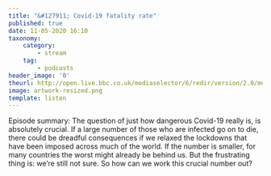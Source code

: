 ```yaml
---
title: "&#127911; Covid-19 fatality rate"
published: true
date: 11-05-2020 16:10
taxonomy:
    category:
        - stream
    tag:
        - podcasts
header_image: '0'
theurl: http://open.live.bbc.co.uk/mediaselector/6/redir/version/2.0/mediaset/audio-nondrm-download/proto/http/vpid/p08ckzwf.mp3
image: artwork-resized.png
template: listen
--- 
```

Episode summary: The question of just how dangerous Covid-19 really is, is absolutely crucial. If a large number of those who are infected go on to die, there could be dreadful consequences if we relaxed the lockdowns that have been imposed across much of the world. If the number is smaller, for many countries the worst might already be behind us. But the frustrating thing is: we’re still not sure. So how can we work this crucial number out?
